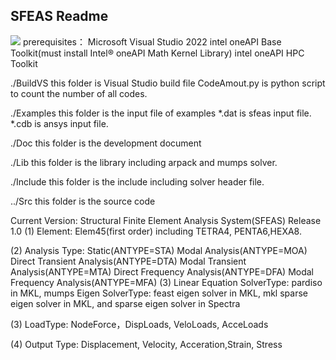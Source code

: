 ## SFEAS Readme
<img src="https://img.shields.io/badge/version-v1.0-brightgreen" />
prerequisites：
Microsoft Visual Studio 2022
intel oneAPI Base Toolkit(must install Intel® oneAPI Math Kernel Library)
intel oneAPI HPC Toolkit


./BuildVS
this folder is Visual Studio build file
CodeAmout.py is python script to count the number of all codes.


./Examples
this folder is the input file of examples
*.dat is sfeas input file.
*.cdb is ansys input file.


./Doc
this folder is the development document


./Lib
this folder is the library
including arpack and mumps solver.


./Include
this folder is the include
including solver header file.


../Src
this folder is the source code


Current Version:	Structural Finite Element Analysis System(SFEAS)  Release 1.0
(1) Element: Elem45(first order)
including TETRA4, PENTA6,HEXA8.

(2) Analysis Type:	Static(ANTYPE=STA)
				 	Modal Analysis(ANTYPE=MOA)
				 	Direct Transient Analysis(ANTYPE=DTA)
				 	Modal Transient Analysis(ANTYPE=MTA)
				 	Direct Frequency Analysis(ANTYPE=DFA)
				 	Modal Frequency Analysis(ANTYPE=MFA)
(3) Linear Equation SolverType:	pardiso in MKL, mumps
     Eigen SolverType: 			feast eigen solver in MKL, mkl sparse eigen solver in MKL, and sparse eigen solver in Spectra
     
(3) LoadType:	NodeForce，DispLoads, VeloLoads, AcceLoads

(4) Output Type:	Displacement, Velocity, Acceration,Strain, Stress

